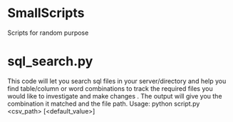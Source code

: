# SmallScripts
 Scripts for random purpose
# sql_search.py
  This code will let you search sql files in your server/directory and help you find table/column or word combinations to track the required files you would like to investigate and make changes . The output will give you the combination it matched and the file path.
  Usage:  python script.py <csv_path> [<default_value>]